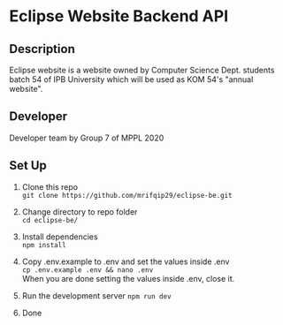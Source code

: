 # Eclipse Website Backend API

## Description

Eclipse website is a website owned by Computer Science Dept. students batch 54 of IPB University which will be used as KOM 54's "annual website".

## Developer

Developer team by Group 7 of MPPL 2020

## Set Up

1. Clone this repo  
   `git clone https://github.com/mrifqip29/eclipse-be.git`

2. Change directory to repo folder  
   `cd eclipse-be/`

3. Install dependencies  
   `npm install`

4. Copy .env.example to .env and set the values inside .env  
    `cp .env.example .env && nano .env`  
   When you are done setting the values inside .env, close it.

5. Run the development server
   `npm run dev`

6. Done
